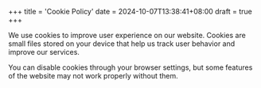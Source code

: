 +++
title = 'Cookie Policy'
date = 2024-10-07T13:38:41+08:00
draft = true
+++


We use cookies to improve user experience on our website. Cookies are small files stored on your device that help us track user behavior and improve our services.

You can disable cookies through your browser settings, but some features of the website may not work properly without them.